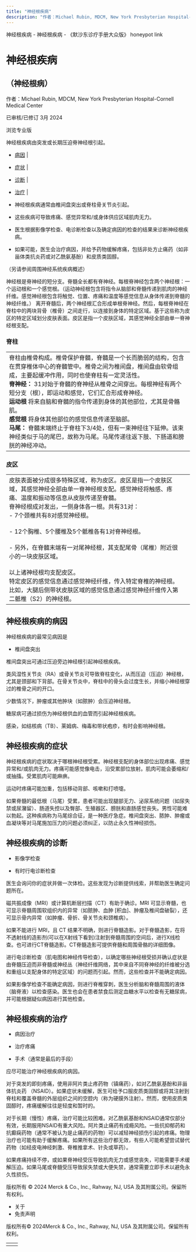 ```yaml
---
title: "神经根疾病"
description: "作者：Michael Rubin, MDCM, New York Presbyterian Hospital-Cornell Medical Center"
---
```


﻿神经根疾病 \- 神经根疾病 \- 《默沙东诊疗手册大众版》 honeypot link

# 神经根疾病

## （神经根病）

作者：Michael Rubin, MDCM, New York Presbyterian Hospital-Cornell Medical Center

已审核/已修订 3月 2024

浏览专业版

神经根疾病由突发或长期压迫脊神经根引起。

- [病因](#病因_v50706953_zh) \|
- [症状](#症状_v50706972_zh) \|
- [诊断](#诊断_v50706978_zh) \|
- [治疗](#治疗_v50706994_zh) \|

- 神经根疾病通常由椎间盘突出或脊柱骨关节炎引起。

- 这些疾病可导致疼痛、感觉异常和/或身体供应区域肌肉无力。

- 医生根据影像学检查、电诊断检查以及确定病因的检查的结果来诊断神经根疾病。

- 如果可能，医生会治疗病因，并给予药物缓解疼痛，包括非处方止痛药（如非甾体类抗炎药或对乙酰氨基酚）和皮质类固醇。


（另请参阅周围神经系统疾病概述）

神经根是脊神经的短分支。脊髓全长都有脊神经。每根脊神经包含两个神经根：一个运动根和一个感觉根。（运动神经根包含将指令从脑部和脊髓传递到肌肉的神经纤维。感觉神经根包含将触觉、位置、疼痛和温度等感觉信息从身体传递到脊髓的神经纤维。） 离开脊髓后，两个神经根汇合形成单根脊神经。然后，每根脊神经在脊柱中的两块背骨（椎骨）之间走行，以连接到身体的特定区域。基于这些称为皮区的特定区域划分皮肤表面。皮区是指一个皮肤区域，其感觉神经全部由单一脊神经根支配。

### 脊柱

|     |
| --- |
| 脊柱由椎骨构成。椎骨保护脊髓，脊髓是一个长而脆弱的结构，包含在贯穿椎体中心的脊髓管中。椎骨之间为椎间盘，椎间盘由软骨组成，主要起缓冲作用，同时也使脊柱有一定灵活性。<br>**脊神经：** 31对始于脊髓的脊神经从椎骨之间穿出。每根神经有两个短分支（根），即运动和感觉，它们汇合形成脊神经。<br>**运动根** 将来自脑和脊髓的指令传递到身体的其他部位，尤其是骨骼肌。<br>**感觉根** 将身体其他部位的感觉信息传递至脑部。<br>**马尾：** 脊髓末端终止于脊柱下3/4处，但有一束神经往下延伸。该束神经类似于马的尾巴，故称为马尾。马尾传递往返下肢、下肠道和膀胱的神经冲动。<br> |

### 皮区

|     |     |
| --- | --- |
| 皮肤表面被分成很多特殊区域，称为皮区。皮区是指一个皮肤区域，其感觉神经全部由单一脊神经根支配。感觉神经将触感、疼痛、温度和振动等信息从皮肤传递至脊髓。<br>脊神经根成对发出，一侧身体各一根。共有31对：<br>- 7个颈椎共有8对感觉神经根。<br>  <br>- 12个胸椎、5个腰椎及5个骶椎各有1对脊神经根。<br>  <br>- 另外，在脊髓末端有一对尾神经根，其支配尾骨（尾椎）附近很小的一块皮肤区域。<br>  <br>以上诸神经根均支配皮区。<br>特定皮区的感觉信息通过感觉神经纤维，传入特定脊椎的神经根。比如，大腿后侧带状皮肤区域的感觉信息通过感觉神经纤维传入第二骶椎（S2）的神经根。 |  |

## 神经根疾病的病因

神经根疾病的最常见病因是

- 椎间盘突出


椎间盘突出可通过压迫旁边神经根引起神经根疾病。

类风湿性关节炎（RA）或骨关节炎可导致脊柱变化，从而压迫（压迫）神经根，尤其是颈部和下背部。在骨关节炎中，脊柱中的骨头会过度生长，并缩小神经根穿过的椎骨之间的开口。

少数情况下，肿瘤或其他肿块（如脓肿）会压迫神经根。

糖尿病可通过损伤为神经根供血的血管而引起神经根疾病。

感染，如结核病（TB）、莱姆病、梅毒和带状疱疹，有时会影响神经根。

## 神经根疾病的症状

神经根疾病的症状取决于哪根神经根受累。神经根支配的身体部位出现疼痛、感觉异常和/或肌肉无力。疼痛可能感觉像电击，沿受累部位放射。肌肉可能会萎缩和/或抽搐。受累肌肉可能麻痹。

运动时疼痛可能加重，包括移动背部、咳嗽和打喷嚏。

如果脊髓的最低根（马尾）受累，患者可能出现腿部无力、泌尿系统问题（如尿失禁或尿潴留）、肠道失控以及臀部、生殖器区、膀胱和直肠感觉丧失。男性可能难以勃起。这种疾病称为马尾综合征，是一种医疗急症。椎间盘突出、脓肿、肿瘤或血凝块等对马尾施加压力的问题必须纠正，以防止永久性神经损伤。

## 神经根疾病的诊断

- 影像学检查

- 有时行电诊断检查


医生会询问你的症状并做一次体检。这些发现为诊断提供线索，并帮助医生确定问题所在。

磁共振成像（MRI）或计算机断层扫描（CT）有助于确诊。MRI 可显示脊髓，也可显示脊髓周围软组织内的异常（如脓肿、血肿 \[积血\]、肿瘤及椎间盘破裂），还可显示骨内异常（如肿瘤、骨折、骨关节炎和颈椎病）。

如果不能进行 MRI，且 CT 结果不明确，则进行脊髓造影。对于脊髓造影，在将不透射线的造影剂(可以在X射线下看到)注射到脊髓周围的空间后，进行X线检查。也可进行CT脊髓造影。CT脊髓造影可提供脊髓和周围骨骼的详细图像。

进行电诊断检查（肌电图和神经传导检查），以确定哪些神经根受损并确认症状是由脊髓压迫而非脊髓或神经丛（神经纤维网络，其中来自不同脊神经的纤维被分选和重组以支配身体的特定区域）的问题而引起。然而，这些检查并不能确定病因。

如果影像学检查不能确定病因，则进行脊椎穿刺，医生分析脑和脊髓周围的液体（脑脊液）以检查感染。医生也会在患者禁食后测定血糖水平以检查有无糖尿病，并可能根据疑似病因进行其他检查。

## 神经根疾病的治疗

- 病因治疗

- 治疗疼痛

- 手术（通常是最后的手段）


应尽可能治疗神经根疾病的病因。

对于突发的即刻疼痛，使用非阿片类止疼药物（镇痛药），如对乙酰氨基酚和非甾体抗炎药 （NSAID）。如果症状未缓解，医生可给予口服皮质类固醇或将其注射到脊柱和覆盖脊髓的外层组织之间的空腔内（称为硬膜外注射）。然而，使用皮质类固醇时，疼痛缓解往往是轻度和暂时的。

对于长期（慢性）疼痛，治疗可能比较困难。对乙酰氨基酚和NSAID通常仅部分有效，长期服用NSAID有重大风险。阿片类止痛药有成瘾风险。一些抗抑郁药和抗癫痫药物（通常不被认为是止痛药的药物）可以减轻神经损伤引起的疼痛。物理治疗也可能有助于缓解疼痛。如果所有这些治疗都无效，有些人可能希望尝试替代药物（如经皮电神经刺激、脊椎推拿术、针灸或草药）。

如果疼痛持续不停，或如果脊神经受压导致肌肉无力或感觉丧失，可能需要手术缓解压迫。如果马尾或脊髓受压导致尿失禁或大便失禁，通常需要立即手术以避免永久性损伤。



版权所有 © 2024
Merck & Co., Inc., Rahway, NJ, USA 及其附属公司。保留所有权利。

- 关于
- 免责声明

版权所有© 2024Merck & Co., Inc., Rahway, NJ, USA 及其附属公司。保留所有权利。

|     |     |
| --- | --- |
|  |  |